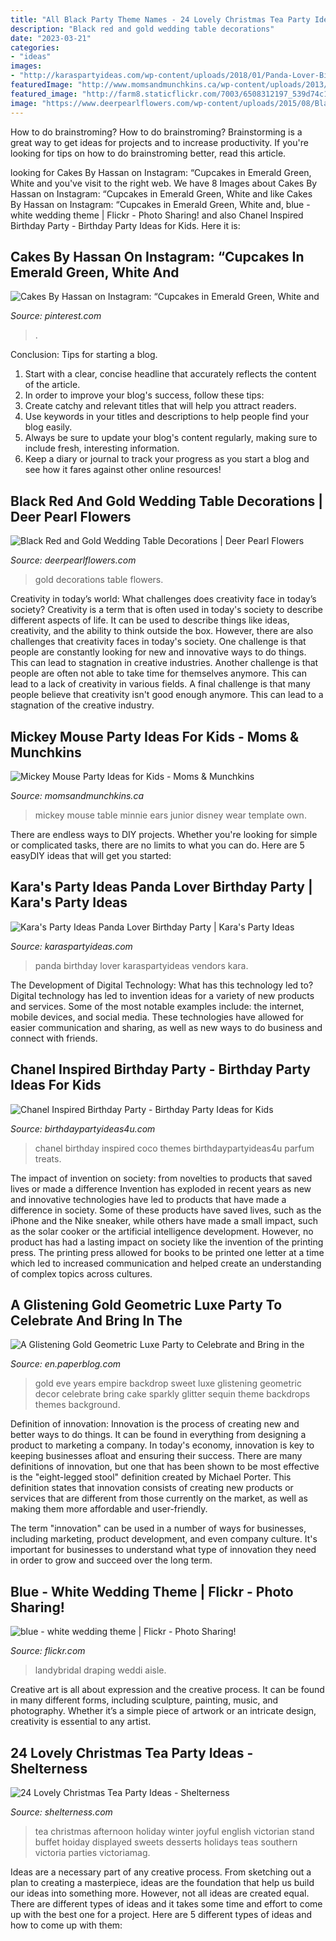 ```yaml
---
title: "All Black Party Theme Names - 24 Lovely Christmas Tea Party Ideas"
description: "Black red and gold wedding table decorations"
date: "2023-03-21"
categories:
- "ideas"
images:
- "http://karaspartyideas.com/wp-content/uploads/2018/01/Panda-Lover-Birthday-Party-via-Karas-Party-Ideas-KarasPartyIdeas.com8_.jpg"
featuredImage: "http://www.momsandmunchkins.ca/wp-content/uploads/2013/01/mickey-mouse-party-table-8-m.jpg"
featured_image: "http://farm8.staticflickr.com/7003/6508312197_539d74c18f_z.jpg"
image: "https://www.deerpearlflowers.com/wp-content/uploads/2015/08/Black-Red-and-Gold-Wedding-Table-Decorations.jpg"
---
```



How to do brainstroming?
How to do brainstroming? Brainstorming is a great way to get ideas for projects and to increase productivity. If you're looking for tips on how to do brainstroming better, read this article.

	

		
looking for Cakes By Hassan on Instagram: “Cupcakes in Emerald Green, White and you've visit to the right web. We have 8 Images about Cakes By Hassan on Instagram: “Cupcakes in Emerald Green, White and like Cakes By Hassan on Instagram: “Cupcakes in Emerald Green, White and, blue - white wedding theme | Flickr - Photo Sharing! and also Chanel Inspired Birthday Party - Birthday Party Ideas for Kids. Here it is:
		
    
## Cakes By Hassan On Instagram: “Cupcakes In Emerald Green, White And

<img loading=lazy src="https://i.pinimg.com/736x/40/39/a2/4039a2c1c48d66b5751fac7589a77c10.jpg" onerror="this.onerror=null;this.src='https://tse4.mm.bing.net/th?id=OIP.NlaBM-nOwclh2yvqU-5LFQHaJQ&amp;pid=15.1';" alt="Cakes By Hassan on Instagram: “Cupcakes in Emerald Green, White and">

_Source: pinterest.com_

>. 

	

Conclusion: Tips for starting a blog.
1. Start with a clear, concise headline that accurately reflects the content of the article.
2. In order to improve your blog's success, follow these tips: 
3. Create catchy and relevant titles that will help you attract readers. 
4. Use keywords in your titles and descriptions to help people find your blog easily. 
5. Always be sure to update your blog's content regularly, making sure to include fresh, interesting information. 
6. Keep a diary or journal to track your progress as you start a blog and see how it fares against other online resources!

    
## Black Red And Gold Wedding Table Decorations | Deer Pearl Flowers

<img loading=lazy src="https://www.deerpearlflowers.com/wp-content/uploads/2015/08/Black-Red-and-Gold-Wedding-Table-Decorations.jpg" onerror="this.onerror=null;this.src='https://tse1.mm.bing.net/th?id=OIP.ZXFmQ07A_oYV0hVB3caofAHaLH&amp;pid=15.1';" alt="Black Red and Gold Wedding Table Decorations | Deer Pearl Flowers">

_Source: deerpearlflowers.com_

>gold decorations table flowers. 

	

Creativity in today’s world: What challenges does creativity face in today’s society?
Creativity is a term that is often used in today's society to describe different aspects of life. It can be used to describe things like ideas, creativity, and the ability to think outside the box. However, there are also challenges that creativity faces in today's society. One challenge is that people are constantly looking for new and innovative ways to do things. This can lead to stagnation in creative industries. Another challenge is that people are often not able to take time for themselves anymore. This can lead to a lack of creativity in various fields. A final challenge is that many people believe that creativity isn't good enough anymore. This can lead to a stagnation of the creative industry.

    
## Mickey Mouse Party Ideas For Kids - Moms &amp; Munchkins

<img loading=lazy src="http://www.momsandmunchkins.ca/wp-content/uploads/2013/01/mickey-mouse-party-table-8-m.jpg" onerror="this.onerror=null;this.src='https://tse2.mm.bing.net/th?id=OIP.ctOWDxJbBdMAKtNjaHaFIgHaLH&amp;pid=15.1';" alt="Mickey Mouse Party Ideas for Kids - Moms &amp; Munchkins">

_Source: momsandmunchkins.ca_

>mickey mouse table minnie ears junior disney wear template own. 

	

There are endless ways to DIY projects. Whether you're looking for simple or complicated tasks, there are no limits to what you can do. Here are 5 easyDIY ideas that will get you started: 

    
## Kara&#039;s Party Ideas Panda Lover Birthday Party | Kara&#039;s Party Ideas

<img loading=lazy src="http://karaspartyideas.com/wp-content/uploads/2018/01/Panda-Lover-Birthday-Party-via-Karas-Party-Ideas-KarasPartyIdeas.com8_.jpg" onerror="this.onerror=null;this.src='https://tse1.mm.bing.net/th?id=OIP.qyQnDq_wJQ0QEPXLpj4M3QHaLL&amp;pid=15.1';" alt="Kara&#039;s Party Ideas Panda Lover Birthday Party | Kara&#039;s Party Ideas">

_Source: karaspartyideas.com_

>panda birthday lover karaspartyideas vendors kara. 

	

The Development of Digital Technology: What has this technology led to?
Digital technology has led to invention ideas for a variety of new products and services. Some of the most notable examples include: the internet, mobile devices, and social media. These technologies have allowed for easier communication and sharing, as well as new ways to do business and connect with friends.

    
## Chanel Inspired Birthday Party - Birthday Party Ideas For Kids

<img loading=lazy src="https://www.birthdaypartyideas4u.com/wp-content/uploads/2015/12/COCO-Chanel-inspired-birthday-party-parfum-treats-550x733.jpg" onerror="this.onerror=null;this.src='https://tse3.mm.bing.net/th?id=OIP.CMYJuYMg_mH1TScYt118MwHaJ3&amp;pid=15.1';" alt="Chanel Inspired Birthday Party - Birthday Party Ideas for Kids">

_Source: birthdaypartyideas4u.com_

>chanel birthday inspired coco themes birthdaypartyideas4u parfum treats. 

	

The impact of invention on society: from novelties to products that saved lives or made a difference
Invention has exploded in recent years as new and innovative technologies have led to products that have made a difference in society. Some of these products have saved lives, such as the iPhone and the Nike sneaker, while others have made a small impact, such as the solar cooker or the artificial intelligence development. However, no product has had a lasting impact on society like the invention of the printing press. The printing press allowed for books to be printed one letter at a time which led to increased communication and helped create an understanding of complex topics across cultures.

    
## A Glistening Gold Geometric Luxe Party To Celebrate And Bring In The

<img loading=lazy src="https://m5.paperblog.com/i/74/746516/a-glistening-gold-geometric-luxe-party-to-cel-L-2DJgiu.jpeg" onerror="this.onerror=null;this.src='https://tse2.mm.bing.net/th?id=OIP.lFwVJV84C1j9bBntq0Rq1wAAAA&amp;pid=15.1';" alt="A Glistening Gold Geometric Luxe Party to Celebrate and Bring in the">

_Source: en.paperblog.com_

>gold eve years empire backdrop sweet luxe glistening geometric decor celebrate bring cake sparkly glitter sequin theme backdrops themes background. 

	

Definition of innovation:
Innovation is the process of creating new and better ways to do things. It can be found in everything from designing a product to marketing a company. In today's economy, innovation is key to keeping businesses afloat and ensuring their success.
There are many definitions of innovation, but one that has been shown to be most effective is the "eight-legged stool" definition created by Michael Porter. This definition states that innovation consists of creating new products or services that are different from those currently on the market, as well as making them more affordable and user-friendly.

The term "innovation" can be used in a number of ways for businesses, including marketing, product development, and even company culture. It's important for businesses to understand what type of innovation they need in order to grow and succeed over the long term.

    
## Blue - White Wedding Theme | Flickr - Photo Sharing!

<img loading=lazy src="http://farm8.staticflickr.com/7003/6508312197_539d74c18f_z.jpg" onerror="this.onerror=null;this.src='https://tse4.mm.bing.net/th?id=OIP.JworYRGhG84xyf79rxP3qAAAAA&amp;pid=15.1';" alt="blue - white wedding theme | Flickr - Photo Sharing!">

_Source: flickr.com_

>landybridal draping weddi aisle. 

	

Creative art is all about expression and the creative process. It can be found in many different forms, including sculpture, painting, music, and photography. Whether it’s a simple piece of artwork or an intricate design, creativity is essential to any artist.

    
## 24 Lovely Christmas Tea Party Ideas - Shelterness

<img loading=lazy src="http://i.shelterness.com/2016/10/20-joyful-hoiday-sweets-stand-and-desserts-displayed.jpg" onerror="this.onerror=null;this.src='https://tse2.mm.bing.net/th?id=OIP.SDiTUWRMkUeewWkQN0ZArwHaLG&amp;pid=15.1';" alt="24 Lovely Christmas Tea Party Ideas - Shelterness">

_Source: shelterness.com_

>tea christmas afternoon holiday winter joyful english victorian stand buffet hoiday displayed sweets desserts holidays teas southern victoria parties victoriamag. 

	

Ideas are a necessary part of any creative process. From sketching out a plan to creating a masterpiece, ideas are the foundation that help us build our ideas into something more. However, not all ideas are created equal. There are different types of ideas and it takes some time and effort to come up with the best one for a project. Here are 5 different types of ideas and how to come up with them: 

